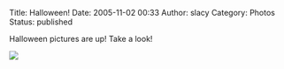 Title: Halloween!
Date: 2005-11-02 00:33
Author: slacy
Category: Photos
Status: published

Halloween pictures are up! Take a look!

[![](http://slacy.com/gallery/d/56950-2/img_0140.jpg)](http://slacy.com/gallery/v/2005/halloween/)
